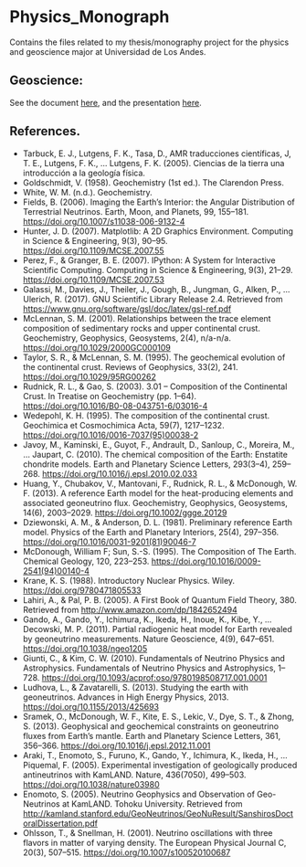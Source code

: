 # Physics_Monograph
Contains the files related to my thesis/monography project for the physics and geoscience major at Universidad de Los Andes.
## Geoscience:
See the document [here](https://github.com/dforero0896/Physics_Monograph/blob/master/geoscience/document/Thesis_Document.pdf), and the presentation [here](https://github.com/dforero0896/Physics_Monograph/blob/master/geoscience/document/thesis_presentation.pdf).

## References.
+ Tarbuck, E. J., Lutgens, F. K., Tasa, D., AMR traducciones científicas, J, T. E., Lutgens, F. K., … Lutgens, F. K. (2005). Ciencias de la tierra una introducción a la geología física.
+ Goldschmidt, V. (1958). Geochemistry (1st ed.). The Clarendon Press.
+ White, W. M. (n.d.). Geochemistry.
+ Fields, B. (2006). Imaging the Earth’s Interior: the Angular Distribution of Terrestrial Neutrinos. Earth, Moon, and Planets, 99, 155–181. https://doi.org/10.1007/s11038-006-9132-4
+ Hunter, J. D. (2007). Matplotlib: A 2D Graphics Environment. Computing in Science & Engineering, 9(3), 90–95. https://doi.org/10.1109/MCSE.2007.55
+ Perez, F., & Granger, B. E. (2007). IPython: A System for Interactive Scientific Computing. Computing in Science & Engineering, 9(3), 21–29. https://doi.org/10.1109/MCSE.2007.53
+ Galassi, M., Davies, J., Theiler, J., Gough, B., Jungman, G., Alken, P., … Ulerich, R. (2017). GNU Scientific Library Release 2.4. Retrieved from https://www.gnu.org/software/gsl/doc/latex/gsl-ref.pdf
+ McLennan, S. M. (2001). Relationships between the trace element composition of sedimentary rocks and upper continental crust. Geochemistry, Geophysics, Geosystems, 2(4), n/a-n/a. https://doi.org/10.1029/2000GC000109
+ Taylor, S. R., & McLennan, S. M. (1995). The geochemical evolution of the continental crust. Reviews of Geophysics, 33(2), 241. https://doi.org/10.1029/95RG00262
+ Rudnick, R. L., & Gao, S. (2003). 3.01 – Composition of the Continental Crust. In Treatise on Geochemistry (pp. 1–64). https://doi.org/10.1016/B0-08-043751-6/03016-4
+ Wedepohl, K. H. (1995). The composition of the continental crust. Geochimica et Cosmochimica Acta, 59(7), 1217–1232. https://doi.org/10.1016/0016-7037(95)00038-2
+ Javoy, M., Kaminski, E., Guyot, F., Andrault, D., Sanloup, C., Moreira, M., … Jaupart, C. (2010). The chemical composition of the Earth: Enstatite chondrite models. Earth and Planetary Science Letters, 293(3–4), 259–268. https://doi.org/10.1016/j.epsl.2010.02.033
+ Huang, Y., Chubakov, V., Mantovani, F., Rudnick, R. L., & McDonough, W. F. (2013). A reference Earth model for the heat-producing elements and associated geoneutrino flux. Geochemistry, Geophysics, Geosystems, 14(6), 2003–2029. https://doi.org/10.1002/ggge.20129
+ Dziewonski, A. M., & Anderson, D. L. (1981). Preliminary reference Earth model. Physics of the Earth and Planetary Interiors, 25(4), 297–356. https://doi.org/10.1016/0031-9201(81)90046-7
+ McDonough, William F; Sun, S.-S. (1995). The Composition of The Earth. Chemical Geology, 120, 223–253. https://doi.org/10.1016/0009-2541(94)00140-4
+ Krane, K. S. (1988). Introductory Nuclear Physics. Wiley. https://doi.org/9780471805533
+ Lahiri, A., & Pal, P. B. (2005). A First Book of Quantum Field Theory, 380. Retrieved from http://www.amazon.com/dp/1842652494
+ Gando, A., Gando, Y., Ichimura, K., Ikeda, H., Inoue, K., Kibe, Y., … Decowski, M. P. (2011). Partial radiogenic heat model for Earth revealed by geoneutrino measurements. Nature Geoscience, 4(9), 647–651. https://doi.org/10.1038/ngeo1205
+ Giunti, C., & Kim, C. W. (2010). Fundamentals of Neutrino Physics and Astrophysics. Fundamentals of Neutrino Physics and Astrophysics, 1–728. https://doi.org/10.1093/acprof:oso/9780198508717.001.0001
+ Ludhova, L., & Zavatarelli, S. (2013). Studying the earth with geoneutrinos. Advances in High Energy Physics, 2013. https://doi.org/10.1155/2013/425693
+ Sramek, O., McDonough, W. F., Kite, E. S., Lekic, V., Dye, S. T., & Zhong, S. (2013). Geophysical and geochemical constraints on geoneutrino fluxes from Earth’s mantle. Earth and Planetary Science Letters, 361, 356–366. https://doi.org/10.1016/j.epsl.2012.11.001
+ Araki, T., Enomoto, S., Furuno, K., Gando, Y., Ichimura, K., Ikeda, H., … Piquemal, F. (2005). Experimental investigation of geologically produced antineutrinos with KamLAND. Nature, 436(7050), 499–503. https://doi.org/10.1038/nature03980
+ Enomoto, S. (2005). Neutrino Geophysics and Observation of Geo-Neutrinos at KamLAND. Tohoku University. Retrieved from http://kamland.stanford.edu/GeoNeutrinos/GeoNuResult/SanshirosDoctoralDissertation.pdf
+ Ohlsson, T., & Snellman, H. (2001). Neutrino oscillations with three flavors in matter of varying density. The European Physical Journal C, 20(3), 507–515. https://doi.org/10.1007/s100520100687
